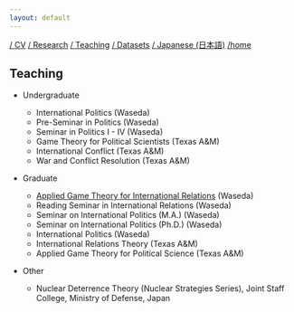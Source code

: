 ```yaml
---
layout: default
---
```


[/ CV](https://www.dropbox.com/scl/fi/jhus532e3r914euxvokpm/kurizaki-cv.pdf) [/ Research](http://www.f.waseda.jp/kurizaki/research.html) [/ Teaching](./teaching.md) [/ Datasets](http://www.f.waseda.jp/kurizaki/data.html) [/ Japanese (日本語)](https://skurizaki.github.io/jpn/) [/home](./home.html)

## Teaching
- Undergraduate
  - International Politics  (Waseda)
  - Pre-Seminar in Politics  (Waseda)
  - Seminar in Politics I - IV (Waseda)
  - Game Theory for Political Scientists (Texas A&M)
  - International Conflict (Texas A&M)
  - War and Conflict Resolution (Texas A&M)

- Graduate
  - [Applied Game Theory for International Relations](./applied-gt.md) (Waseda)
  - Reading Seminar in International Relations (Waseda)
  - Seminar on International Politics (M.A.) (Waseda) 
  - Seminar on International Politics (Ph.D.) (Waseda)
  - International Politics (Waseda)
  - International Relations Theory (Texas A&M)
  - Applied Game Theory for Political Science (Texas A&M)

- Other
  - Nuclear Deterrence Theory (Nuclear Strategies Series), Joint Staff College, Ministry of Defense, Japan
